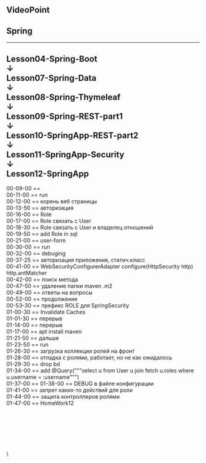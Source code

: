 
VideoPoint
---
Spring
---
---
Lesson04-Spring-Boot  
↓  
Lesson07-Spring-Data  
↓  
Lesson08-Spring-Thymeleaf  
↓  
Lesson09-Spring-REST-part1  
↓  
Lesson10-SpringApp-REST-part2  
↓  
Lesson11-SpringApp-Security   
↓   
**Lesson12-SpringApp**   
---  

00-09-00 ==   
00-11-00 == run  
00-12-00 == корень веб страницы  
00-13-50 == авторизация    
00-16-00 == Role    
00-17-00 == Role связать с User   
00-18-30 == Role связать с User и владелец отношений  
00-19-50 == add Role in sql  
00-21-00 == user-form  
00-30-00 == run  
00-32-00 == debuging  
00-37-25 == авторизация приложения, статич.класс  
00-41-00 == WebSecurityConfigurerAdapter configure(HttpSecurity http) http.antMatcher  
00-42-00 == поиск метода  
00-47-50 == удаление папки maven .m2  
00-49-00 == ответы на вопросы  
00-52-00 == продолжение  
00-53-30 == префикс ROLE для SpringSecurity  
01-00-30 == Invalidate Caches  
01-01-30 == перерыв    
01-14-00 == перерыв    
01-17-00 == apt install maven    
01-21-50 == дальше    
01-23-50 == run    
01-26-30 == загрузка коллекции ролей на фронт    
01-28-00 == отладка с ролями, работает, но не как ожидалось    
01-29-30 == drop bd    
01-34-00 == add  @Query("""select u from User u join fetch u.roles where u.username = :username""")  
01-37-00 == 
01-38-00 == DEBUG в файле конфигурации  
01-41-00 == запрет каких-то действий для роли  
01-44-00 == защита контроллеров ролями   
01-47-00 == HomeWork12   

















\
\
\
\
\
\
\

